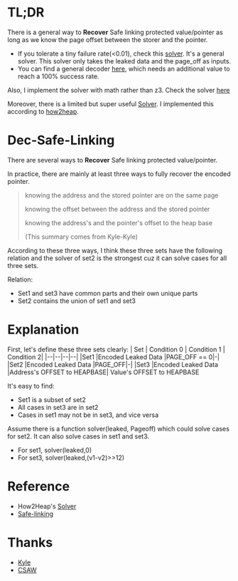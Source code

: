 # TL;DR

There is a general way to **Recover** Safe linking protected value/pointer as long as we know the page offset between the storer and the pointer.


- If you tolerate a tiny failure rate(<0.01), check this [solver][6]. It's a general solver. This solver only takes the leaked data and the page_off as inputs.
- You can find a general decoder [here][3], which needs an additional value to reach a 100% success rate.



Also, I implement the solver with math rather than z3. Check the solver [here][4]

Moreover, there is a limited but super useful [Solver][2]. I implemented this according to [how2heap][1].

# Dec-Safe-Linking

There are several ways to **Recover** Safe linking protected value/pointer.


In practice, there are mainly at least three ways to fully recover the encoded pointer.

> knowing the address and the stored pointer are on the same page
> 
> knowing the offset between the address and the stored pointer
> 
> knowing the address's and the pointer's offset to the heap base
> 
> (This summary comes from Kyle-Kyle)

According to these three ways, I think
these three sets have the following relation and the solver of set2 is the strongest cuz it can solve cases for all three sets.

Relation:
- Set1 and set3 have common parts and their own unique parts
- Set2 contains the union of set1 and set3


# Explanation

First, let's define these three sets clearly:
| Set | Condition 0 | Condition 1 | Condition 2|
|--|--|--|--|
|Set1 |Encoded Leaked Data  |PAGE_OFF == 0|-|
|Set2 |Encoded Leaked Data  |PAGE_OFF|-|
|Set3 |Encoded Leaked Data  |Address's OFFSET to HEAPBASE| Value's OFFSET to HEAPBASE


It's easy to find:

- Set1 is a subset of set2
- All cases in set3 are in set2
- Cases in set1 may not be in set3, and vice versa


Assume there is a function solver(leaked, Pageoff) which could solve cases for set2. It can also solve cases in set1 and set3.

- For set1, solver(leaked,0)
- For set3, solver(leaked,(v1-v2)>>12)


# Reference

- How2Heap's [Solver][1]
- [Safe-linking][5]

# Thanks

- [Kyle][7]
- [CSAW][8]

[1]: https://github.com/shellphish/how2heap/blob/master/glibc_2.35/decrypt_safe_linking.c
[2]: ./sol.py
[3]: ./z3_gen_sol.py
[4]: ./gen_sol.py
[5]: https://research.checkpoint.com/2020/safe-linking-eliminating-a-20-year-old-malloc-exploit-primitive/
[6]: ./0racle/
[7]: https://github.com/Kyle-Kyle
[8]: https://www.csaw.io/